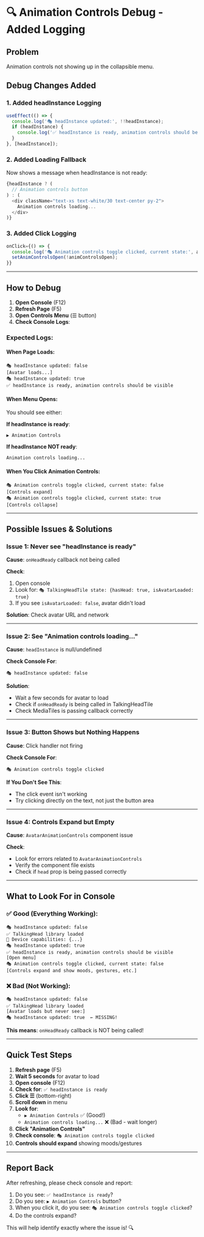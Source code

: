 # 🔍 Animation Controls Debug - Added Logging

## Problem
Animation controls not showing up in the collapsible menu.

## Debug Changes Added

### 1. **Added headInstance Logging**
```typescript
useEffect(() => {
  console.log('🎭 headInstance updated:', !!headInstance);
  if (headInstance) {
    console.log('✅ headInstance is ready, animation controls should be visible');
  }
}, [headInstance]);
```

### 2. **Added Loading Fallback**
Now shows a message when headInstance is not ready:
```typescript
{headInstance ? (
  // Animation controls button
) : (
  <div className="text-xs text-white/30 text-center py-2">
    Animation controls loading...
  </div>
)}
```

### 3. **Added Click Logging**
```typescript
onClick={() => {
  console.log('🎭 Animation controls toggle clicked, current state:', animControlsOpen);
  setAnimControlsOpen(!animControlsOpen);
}}
```

---

## How to Debug

1. **Open Console** (F12)
2. **Refresh Page** (F5)
3. **Open Controls Menu** (☰ button)
4. **Check Console Logs**:

### Expected Logs:

#### When Page Loads:
```
🎭 headInstance updated: false
[Avatar loads...]
🎭 headInstance updated: true
✅ headInstance is ready, animation controls should be visible
```

#### When Menu Opens:
You should see either:

**If headInstance is ready**:
```
▶️ Animation Controls
```

**If headInstance NOT ready**:
```
Animation controls loading...
```

#### When You Click Animation Controls:
```
🎭 Animation controls toggle clicked, current state: false
[Controls expand]
🎭 Animation controls toggle clicked, current state: true
[Controls collapse]
```

---

## Possible Issues & Solutions

### Issue 1: Never see "headInstance is ready"
**Cause**: `onHeadReady` callback not being called

**Check**:
1. Open console
2. Look for: `🎭 TalkingHeadTile state: {hasHead: true, isAvatarLoaded: true}`
3. If you see `isAvatarLoaded: false`, avatar didn't load

**Solution**: Check avatar URL and network

---

### Issue 2: See "Animation controls loading..."
**Cause**: `headInstance` is null/undefined

**Check Console For**:
```
🎭 headInstance updated: false
```

**Solution**: 
- Wait a few seconds for avatar to load
- Check if `onHeadReady` is being called in TalkingHeadTile
- Check MediaTiles is passing callback correctly

---

### Issue 3: Button Shows but Nothing Happens
**Cause**: Click handler not firing

**Check Console For**:
```
🎭 Animation controls toggle clicked
```

**If You Don't See This**:
- The click event isn't working
- Try clicking directly on the text, not just the button area

---

### Issue 4: Controls Expand but Empty
**Cause**: `AvatarAnimationControls` component issue

**Check**:
- Look for errors related to `AvatarAnimationControls`
- Verify the component file exists
- Check if `head` prop is being passed correctly

---

## What to Look For in Console

### ✅ Good (Everything Working):
```
🎭 headInstance updated: false
✅ TalkingHead library loaded
📱 Device capabilities: {...}
🎭 headInstance updated: true
✅ headInstance is ready, animation controls should be visible
[Open menu]
🎭 Animation controls toggle clicked, current state: false
[Controls expand and show moods, gestures, etc.]
```

### ❌ Bad (Not Working):
```
🎭 headInstance updated: false
✅ TalkingHead library loaded
[Avatar loads but never see:]
🎭 headInstance updated: true  ← MISSING!
```

**This means**: `onHeadReady` callback is NOT being called!

---

## Quick Test Steps

1. **Refresh page** (F5)
2. **Wait 5 seconds** for avatar to load
3. **Open console** (F12)
4. **Check for**: `✅ headInstance is ready`
5. **Click ☰** (bottom-right)
6. **Scroll down** in menu
7. **Look for**:
   - `▶️ Animation Controls` ✅ (Good!)
   - `Animation controls loading...` ❌ (Bad - wait longer)
8. **Click "Animation Controls"**
9. **Check console**: `🎭 Animation controls toggle clicked`
10. **Controls should expand** showing moods/gestures

---

## Report Back

After refreshing, please check console and report:

1. Do you see: `✅ headInstance is ready`?
2. Do you see: `▶️ Animation Controls` button?
3. When you click it, do you see: `🎭 Animation controls toggle clicked`?
4. Do the controls expand?

This will help identify exactly where the issue is! 🔍

